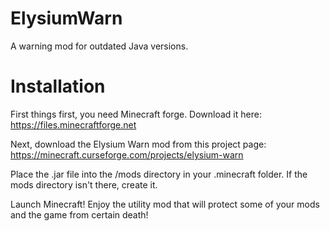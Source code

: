 # ElysiumWarn
A warning mod for outdated Java versions.

# Installation

First things first, you need Minecraft forge. Download it here: https://files.minecraftforge.net

Next, download the Elysium Warn mod from this project page: https://minecraft.curseforge.com/projects/elysium-warn

Place the .jar file into the /mods directory in your .minecraft folder. If the mods directory isn't there, create it.

Launch Minecraft! Enjoy the utility mod that will protect some of your mods and the game from certain death!
